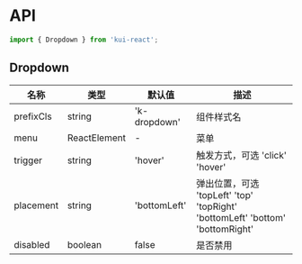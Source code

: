 # API

```jsx
import { Dropdown } from 'kui-react';
```

## Dropdown

| 名称      | 类型         | 默认值       | 描述                                                                          |
| --------- | ------------ | ------------ | ----------------------------------------------------------------------------- |
| prefixCls | string       | 'k-dropdown' | 组件样式名                                                                    |
| menu      | ReactElement | -            | 菜单                                                                          |
| trigger   | string       | 'hover'      | 触发方式，可选 'click' 'hover'                                                |
| placement | string       | 'bottomLeft' | 弹出位置，可选 'topLeft' 'top' 'topRight' 'bottomLeft' 'bottom' 'bottomRight' |
| disabled  | boolean      | false        | 是否禁用                                                                      |
